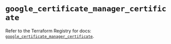 # `google_certificate_manager_certificate`

Refer to the Terraform Registry for docs: [`google_certificate_manager_certificate`](https://registry.terraform.io/providers/hashicorp/google/6.36.0/docs/resources/certificate_manager_certificate).
